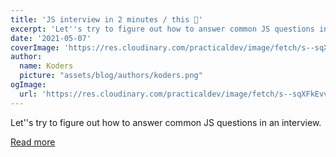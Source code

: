 ```yaml
---
title: 'JS interview in 2 minutes / this 🤯'
excerpt: 'Let''s try to figure out how to answer common JS questions in an interview.'
date: '2021-05-07'
coverImage: 'https://res.cloudinary.com/practicaldev/image/fetch/s--sqXFkEvv--/c_imagga_scale,f_auto,fl_progressive,h_420,q_auto,w_1000/https://upload.wikimedia.org/wikipedia/commons/thumb/9/99/Unofficial_JavaScript_logo_2.svg/1920px-Unofficial_JavaScript_logo_2.svg.png'
author:
  name: Koders
  picture: "assets/blog/authors/koders.png"
ogImage:
  url: 'https://res.cloudinary.com/practicaldev/image/fetch/s--sqXFkEvv--/c_imagga_scale,f_auto,fl_progressive,h_420,q_auto,w_1000/https://upload.wikimedia.org/wikipedia/commons/thumb/9/99/Unofficial_JavaScript_logo_2.svg/1920px-Unofficial_JavaScript_logo_2.svg.png'
---
```


Let''s try to figure out how to answer common JS questions in an interview.

[Read more](https://dev.to/kozlovzxc/js-interview-in-2-minutes-this-3hlm)
